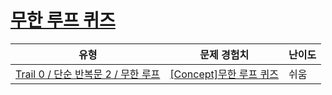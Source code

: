 # [무한 루프 퀴즈](https://www.codetree.ai/trails/complete/curated-cards/nl-pre-infinite-loop)

|유형|문제 경험치|난이도|
|---|---|---|
|[Trail 0 / 단순 반복문 2 / 무한 루프](https://www.codetree.ai/trail-info/codetree-101/)|[[Concept]무한 루프 퀴즈](https://www.codetree.ai/trails/complete/curated-cards/nl-pre-infinite-loop/)|쉬움|

